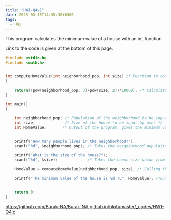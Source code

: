 ```yaml
---
title: "HW1-Q4v1"
date: 2025-03-15T14:35:30+0300
tags:
  - HW1
---
```


This program calculates the minimum value of a house with an int function. 


Link to the code is given at the bottom of this page.



```c
#include <stdio.h>
#include <math.h>


int computeHomeValue(int neighborhood_pop, int size) /* Function to compute home value based on neighborhood population and size */
{

	return((pow(neighborhood_pop, 3)+pow(size, 2))*10000); /* Calculates and returns the home value */
}

int main()
{

    int neighborhood_pop; /* Population of the neighborhood to be input by user */
    int size;             /* Size of the house to be input by user */
    int HomeValue;       /* Output of the program, gives the minimum value of the house */


    printf("How many people lives in the neighborhood?");
    scanf("%d", &neighborhood_pop); /* Takes the neighborhood population value from user */

    printf("What is the size of the house?");
    scanf("%d", &size);             /* Takes the house size value from user */

	HomeValue = computeHomeValue(neighborhood_pop, size); /* Calling the function to compute home value */
	
    printf("The minimum value of the house is %d TL", HomeValue); /*Outputs the minimum value of the house*/


	return 0;
}


```

https://github.com/Burak-NA/Burak-NA.github.io/blob/master/_codes/HW1-Q4.c
